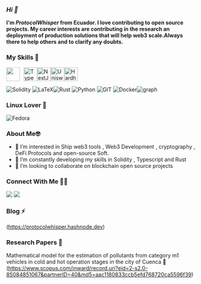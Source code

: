 ### ***Hi 👋***

__I'm *ProtocolWhisper* from Ecuador. I love contributing to open source projects. My career interests are contributing in the research an deployment of production solutions that will help web3 scale.Always there to help others and to clarify any doubts.__

### My Skills 🚀
<div style="display:flex;">
  <img src="https://raw.githubusercontent.com/danielcranney/readme-generator/main/public/icons/skills/nodejs-colored.svg" width="36" height="36" style="margin-right: 10px;">
  <img src="https://raw.githubusercontent.com/danielcranney/readme-generator/main/public/icons/skills/typescript-colored.svg" width="36" height="36" alt="TypeScript" style="max-width: 100%;">
 <img src="https://raw.githubusercontent.com/danielcranney/readme-generator/main/public/icons/skills/nestjs-colored.svg" width="36" height="36" alt="NestJS" style="max-width: 100%;">
 <img src="https://raw.githubusercontent.com/danielcranney/readme-generator/main/public/icons/skills/uniswap-colored.svg" width="36" height="36" alt="Uniswap" style="max-width: 100%;">
 <img src="https://raw.githubusercontent.com/danielcranney/readme-generator/main/public/icons/skills/hardhat-colored.svg" width="36" height="36" alt="Hardhat" style="max-width: 100%;">
</div>

![Solidity](https://img.shields.io/badge/Solidity-%3E%3D%200.8.15-blue) ![LaTeX](https://img.shields.io/badge/LaTeX-%3E%20Grey)![Rust](https://img.shields.io/badge/Rust-000000?style=for-the-badge&logo=rust&logoColor=white) ![Python](https://img.shields.io/badge/python-%3776AB.svg?style=for-the-badge&logo=python&logoColor=white&color=3776AB) ![GIT](https://img.shields.io/badge/git-%3776AB.svg?style=for-the-badge&logo=git&logoColor=white&color=F05032) ![Docker](https://img.shields.io/badge/Docker-2CA5E0?style=for-the-badge&logo=docker&logoColor=white)![graph](https://img.shields.io/badge/GraphQl-E10098?style=for-the-badge&logo=graphql&logoColor=white)

### Linux Lover :blue_heart:
 ![Fedora](https://img.shields.io/badge/Fedora-294172?style=for-the-badge&logo=fedora&logoColor=white)

### About Me🤓
- 👀 I’m interested in Ship web3 tools , Web3 Development , cryptography , DeFi Protocols and open-source Soft.
- 🌱 I’m constantly developing my skills in Solidity , Typescript and Rust
- 💞️ I’m looking to collaborate on blockchain open source projects

### Connect With Me 🤝🤝

[<img src = "https://img.shields.io/badge/protocolllo-%2320A1F1.svg?&style=for-the-badge&logo=twitter&logoColor=white">](https://twitter.com/protocolllo)
[<img src = "https://img.shields.io/badge/LinkedIn-0077B5?style=for-the-badge&logo=linkedin&logoColor=white">](https://www.linkedin.com/in/chrismatain/)

### Blog ⚡

(https://protocolwhisper.hashnode.dev)

### Research Papers :page_with_curl:
Mathematical model for the estimation of pollutants from category m1 vehicles in cold and hot operation stages in the city of Cuenca :car: (https://www.scopus.com/inward/record.uri?eid=2-s2.0-85084851067&partnerID=40&md5=aac1180833ccb5efd768720ca5596f39)

<!---
schrodingerm/schrodingerm is a ✨ special ✨ repository because its `README.md` (this file) appears on your GitHub profile.
You can click the Preview link to take a look at your changes.
--->
